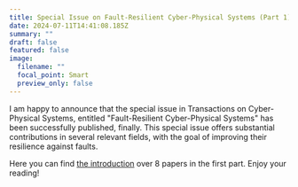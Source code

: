 ```yaml
---
title: Special Issue on Fault-Resilient Cyber-Physical Systems (Part 1) is published!
date: 2024-07-11T14:41:08.185Z
summary: ""
draft: false
featured: false
image:
  filename: ""
  focal_point: Smart
  preview_only: false
---
```

I﻿ am happy to announce that the special issue in Transactions on Cyber-Physical Systems, entitled "Fault-Resilient Cyber-Physical Systems" has been successfully published, finally. This special issue offers substantial contributions in several relevant fields, with the goal of improving their resilience against faults.

H﻿ere you can find [the introduction](https://dl.acm.org/doi/10.1145/3677021) o﻿ver 8 papers in the first part. Enjoy your reading!